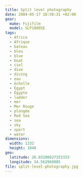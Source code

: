 ```yaml
---
title: Split level photography
date: 2004-05-17 18:50:31 +02:00
gear:
  make: Fujifilm
  model: SLP1000SE
tags:
  - Africa
  - Afrique
  - bateau
  - bleu
  - blue
  - boat
  - ciel
  - dive
  - diving
  - eau
  - échelle
  - Egypt
  - Égypte
  - ladder
  - mer
  - Mer Rouge
  - plongée
  - Red Sea
  - sea
  - sky
  - sport
  - water
dimensions:
  width: 1232
  height: 1840
geo:
  latitude: 26.03208027333333
  longitude: 34.562968085
file: split-level-photography.jpg
---
```



